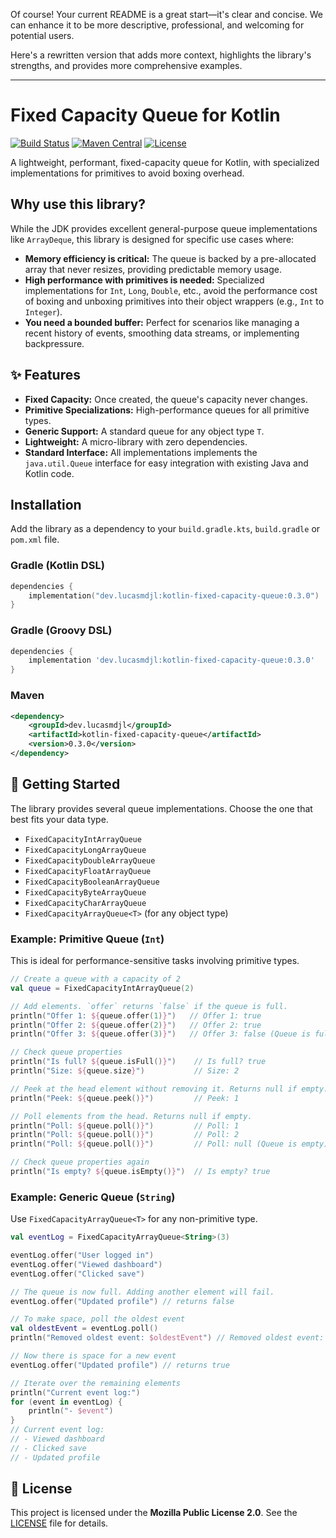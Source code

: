 Of course! Your current README is a great start—it's clear and concise. We can enhance it to be more descriptive, professional, and welcoming for potential users.

Here's a rewritten version that adds more context, highlights the library's strengths, and provides more comprehensive examples.

---

# Fixed Capacity Queue for Kotlin
[![Build Status](https://github.com/lucasmdjl/kotlin-fixed-capacity-queue/actions/workflows/maven-build.yaml/badge.svg)](https://github.com/lucasmdjl/kotlin-fixed-capacity-queue/actions/workflows/maven-build.yaml)
[![Maven Central](https://img.shields.io/maven-central/v/dev.lucasmdjl/kotlin-fixed-capacity-queue.svg?label=Maven%20Central)](https://search.maven.org/search?q=g:dev.lucasmdjl%20AND%20a:kotlin-fixed-capacity-queue)
[![License](https://img.shields.io/badge/License-MPL%202.0-brightgreen.svg)](https://opensource.org/licenses/MPL-2.0)

A lightweight, performant, fixed-capacity queue for Kotlin, with specialized implementations for primitives to avoid boxing overhead.

## Why use this library?

While the JDK provides excellent general-purpose queue implementations like `ArrayDeque`, this library is designed for specific use cases where:

*   **Memory efficiency is critical:** The queue is backed by a pre-allocated array that never resizes, providing predictable memory usage.
*   **High performance with primitives is needed:** Specialized implementations for `Int`, `Long`, `Double`, etc., avoid the performance cost of boxing and unboxing primitives into their object wrappers (e.g., `Int` to `Integer`).
*   **You need a bounded buffer:** Perfect for scenarios like managing a recent history of events, smoothing data streams, or implementing backpressure.

## ✨ Features

*   **Fixed Capacity:** Once created, the queue's capacity never changes.
*   **Primitive Specializations:** High-performance queues for all primitive types.
*   **Generic Support:** A standard queue for any object type `T`.
*   **Lightweight:** A micro-library with zero dependencies.
*   **Standard Interface:** All implementations implements the `java.util.Queue` interface for easy integration with existing Java and Kotlin code.

## Installation

Add the library as a dependency to your `build.gradle.kts`, `build.gradle` or `pom.xml` file.

### Gradle (Kotlin DSL)

```kotlin
dependencies {
    implementation("dev.lucasmdjl:kotlin-fixed-capacity-queue:0.3.0")
}
```

### Gradle (Groovy DSL)

```groovy
dependencies {
    implementation 'dev.lucasmdjl:kotlin-fixed-capacity-queue:0.3.0'
}
```

### Maven
```xml
<dependency>
    <groupId>dev.lucasmdjl</groupId>
    <artifactId>kotlin-fixed-capacity-queue</artifactId>
    <version>0.3.0</version>
</dependency>
```

## 🚀 Getting Started

The library provides several queue implementations. Choose the one that best fits your data type.

*   `FixedCapacityIntArrayQueue`
*   `FixedCapacityLongArrayQueue`
*   `FixedCapacityDoubleArrayQueue`
*   `FixedCapacityFloatArrayQueue`
*   `FixedCapacityBooleanArrayQueue`
*   `FixedCapacityByteArrayQueue`
*   `FixedCapacityCharArrayQueue`
*   `FixedCapacityArrayQueue<T>` (for any object type)

### Example: Primitive Queue (`Int`)

This is ideal for performance-sensitive tasks involving primitive types.

```kotlin
// Create a queue with a capacity of 2
val queue = FixedCapacityIntArrayQueue(2)

// Add elements. `offer` returns `false` if the queue is full.
println("Offer 1: ${queue.offer(1)}")   // Offer 1: true
println("Offer 2: ${queue.offer(2)}")   // Offer 2: true
println("Offer 3: ${queue.offer(3)}")   // Offer 3: false (Queue is full)

// Check queue properties
println("Is full? ${queue.isFull()}")    // Is full? true
println("Size: ${queue.size}")           // Size: 2

// Peek at the head element without removing it. Returns null if empty.
println("Peek: ${queue.peek()}")         // Peek: 1

// Poll elements from the head. Returns null if empty.
println("Poll: ${queue.poll()}")         // Poll: 1
println("Poll: ${queue.poll()}")         // Poll: 2
println("Poll: ${queue.poll()}")         // Poll: null (Queue is empty)

// Check queue properties again
println("Is empty? ${queue.isEmpty()}")  // Is empty? true
```

### Example: Generic Queue (`String`)

Use `FixedCapacityArrayQueue<T>` for any non-primitive type.

```kotlin
val eventLog = FixedCapacityArrayQueue<String>(3)

eventLog.offer("User logged in")
eventLog.offer("Viewed dashboard")
eventLog.offer("Clicked save")

// The queue is now full. Adding another element will fail.
eventLog.offer("Updated profile") // returns false

// To make space, poll the oldest event
val oldestEvent = eventLog.poll()
println("Removed oldest event: $oldestEvent") // Removed oldest event: User logged in

// Now there is space for a new event
eventLog.offer("Updated profile") // returns true

// Iterate over the remaining elements
println("Current event log:")
for (event in eventLog) {
    println("- $event")
}
// Current event log:
// - Viewed dashboard
// - Clicked save
// - Updated profile
```

## 📜 License

This project is licensed under the **Mozilla Public License 2.0**. See the [LICENSE](LICENSE) file for details.
